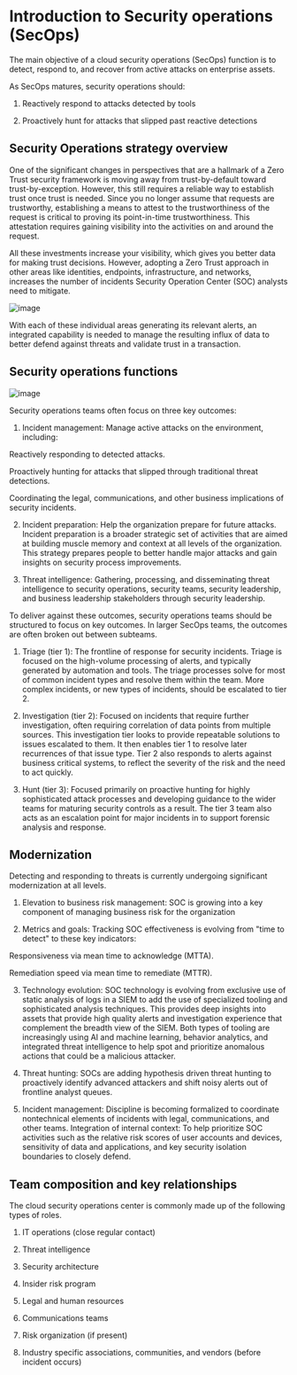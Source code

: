 # Introduction to Security operations (SecOps)

The main objective of a cloud security operations (SecOps) function is to detect, respond to, and recover from active attacks on enterprise assets.

As SecOps matures, security operations should:

1) Reactively respond to attacks detected by tools

2) Proactively hunt for attacks that slipped past reactive detections

## Security Operations strategy overview

One of the significant changes in perspectives that are a hallmark of a Zero Trust security framework is moving away from trust-by-default toward trust-by-exception. However, this still requires a reliable way to establish trust once trust is needed. Since you no longer assume that requests are trustworthy, establishing a means to attest to the trustworthiness of the request is critical to proving its point-in-time trustworthiness. This attestation requires gaining visibility into the activities on and around the request.

All these investments increase your visibility, which gives you better data for making trust decisions. However, adopting a Zero Trust approach in other areas like identities, endpoints, infrastructure, and networks, increases the number of incidents Security Operation Center (SOC) analysts need to mitigate.

![image](https://github.com/user-attachments/assets/1a124fb1-94f3-4216-b5e6-fc7e6f97f9ba)

With each of these individual areas generating its relevant alerts, an integrated capability is needed to manage the resulting influx of data to better defend against threats and validate trust in a transaction.

## Security operations functions

![image](https://github.com/user-attachments/assets/938c3195-fdc4-4648-867a-74d8338093e5)

Security operations teams often focus on three key outcomes:

1) Incident management: Manage active attacks on the environment, including:

Reactively responding to detected attacks.

Proactively hunting for attacks that slipped through traditional threat detections.

Coordinating the legal, communications, and other business implications of security incidents.

2) Incident preparation: Help the organization prepare for future attacks. Incident preparation is a broader strategic set of activities that are aimed at building muscle memory and context at all levels of the organization. This strategy prepares people to better handle major attacks and gain insights on security process improvements.

3) Threat intelligence: Gathering, processing, and disseminating threat intelligence to security operations, security teams, security leadership, and business leadership stakeholders through security leadership.

To deliver against these outcomes, security operations teams should be structured to focus on key outcomes. In larger SecOps teams, the outcomes are often broken out between subteams.

1) Triage (tier 1): The frontline of response for security incidents. Triage is focused on the high-volume processing of alerts, and typically generated by automation and tools. The triage processes solve for most of common incident types and resolve them within the team. More complex incidents, or new types of incidents, should be escalated to tier 2.

2) Investigation (tier 2): Focused on incidents that require further investigation, often requiring correlation of data points from multiple sources. This investigation tier looks to provide repeatable solutions to issues escalated to them. It then enables tier 1 to resolve later recurrences of that issue type. Tier 2 also responds to alerts against business critical systems, to reflect the severity of the risk and the need to act quickly.

3) Hunt (tier 3): Focused primarily on proactive hunting for highly sophisticated attack processes and developing guidance to the wider teams for maturing security controls as a result. The tier 3 team also acts as an escalation point for major incidents in to support forensic analysis and response.

## Modernization

Detecting and responding to threats is currently undergoing significant modernization at all levels.

1) Elevation to business risk management: SOC is growing into a key component of managing business risk for the organization

2) Metrics and goals: Tracking SOC effectiveness is evolving from "time to detect" to these key indicators:

Responsiveness via mean time to acknowledge (MTTA).

Remediation speed via mean time to remediate (MTTR).

3) Technology evolution: SOC technology is evolving from exclusive use of static analysis of logs in a SIEM to add the use of specialized tooling and sophisticated analysis techniques. This provides deep insights into assets that provide high quality alerts and investigation experience that complement the breadth view of the SIEM. Both types of tooling are increasingly using AI and machine learning, behavior analytics, and integrated threat intelligence to help spot and prioritize anomalous actions that could be a malicious attacker.

4) Threat hunting: SOCs are adding hypothesis driven threat hunting to proactively identify advanced attackers and shift noisy alerts out of frontline analyst queues.

5) Incident management: Discipline is becoming formalized to coordinate nontechnical elements of incidents with legal, communications, and other teams. Integration of internal context: To help prioritize SOC activities such as the relative risk scores of user accounts and devices, sensitivity of data and applications, and key security isolation boundaries to closely defend.

## Team composition and key relationships
The cloud security operations center is commonly made up of the following types of roles.

1) IT operations (close regular contact)

2) Threat intelligence

3) Security architecture

4) Insider risk program

5) Legal and human resources

6) Communications teams

7) Risk organization (if present)

8) Industry specific associations, communities, and vendors (before incident occurs)

